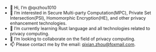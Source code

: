 - 👋 Hi, I’m @qxzhou1010
- 👀 I’m interested in Secure Multi-party Computation(MPC), Private Set Intersection(PSI), Homomorphic Encryption(HE), and other privacy enhancement technologies. 
- 🌱 I’m currently learning Rust language and all technologies related to privacy computing.
- 💞️ I’m looking to collaborate on the field of privacy computing.
- 📫 Please contact me by the email: qixian.zhou@foxmail.com.

<!---
qxzhou1010/qxzhou1010 is a ✨ special ✨ repository because its `README.md` (this file) appears on your GitHub profile.
You can click the Preview link to take a look at your changes.
--->
